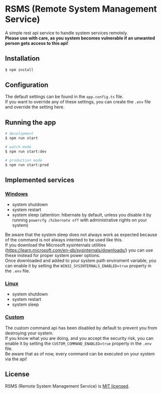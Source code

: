 # RSMS (Remote System Management Service)

A simple rest api service to handle system services remotely.<br>
**Please use with care, as you system becomes vulnerable if an unwanted person gets access to this api!**

## Installation

```bash
$ npm install
```

## Configuration

The default settings can be found in the `app.config.ts` file.<br>
If you want to override any of these settings, you can create the `.env` file and override the setting here.

## Running the app

```bash
# development
$ npm run start

# watch mode
$ npm run start:dev

# production mode
$ npm run start:prod
```

## Implemented services

### <ins>Windows</ins>

- system shutdown
- system restart
- system sleep (attention: hibernate by default, unless you disable it by running `powercfg /hibernate off` with administrative rights on your system)

Be aware that the system sleep does not always work as expected because of the command is not always intented to be used like this.<br>
If you download the Microsoft sysinternals utilities (https://learn.microsoft.com/en-gb/sysinternals/downloads/) you can use these instead for proper system power options.<br>
Once downloaded and added to your system path enviroment variable, you can enable it by setting the `WIN32_SYSINTERNALS_ENABLED=true` property in the `.env` file.<br>

### <ins>Linux</ins>

- system shutdown
- system restart
- system sleep

### <ins>Custom</ins>

The custom command api has been disabled by default to prevent you from destroying your system.<br>
If you know what you are doing, and you accept the security risk, you can enable it by setting the `CUSTOM_COMMAND_ENABLED=true` property in the `.env` file.<br>
Be aware that as of now, every command can be executed on your system via the api!<br>

## License

RSMS (Remote System Management Service) is [MIT licensed](LICENSE.md).
